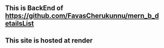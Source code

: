 ## This is BackEnd of https://github.com/FavasCherukunnu/mern_b_detailsList
## This site is hosted at render
